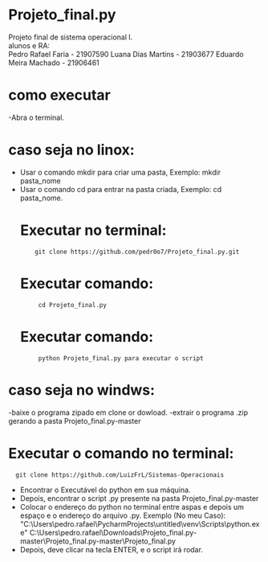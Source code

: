 # Projeto_final.py
Projeto final de sistema operacional l.\
alunos e RA:                                                                         
Pedro Rafael Faria - 21907590
Luana Dias Martins - 21903677
Eduardo Meira Machado - 21906461
# como executar
-Abra o terminal.
# caso seja no linox:
- Usar o comando mkdir para criar uma pasta, Exemplo:
            mkdir pasta_nome
- Usar o comando cd para entrar na pasta criada, Exemplo:
            cd pasta_nome.
     # Executar no terminal:
          git clone https://github.com/pedr0o7/Projeto_final.py.git
     # Executar comando:
           cd Projeto_final.py
     # Executar comando:
           python Projeto_final.py para executar o script
# caso seja no windws:
-baixe o programa zipado em clone or dowload.
-extrair o programa .zip gerando a pasta Projeto_final.py-master
   # Executar o comando no terminal: 
      git clone https://github.com/LuizFrL/Sistemas-Operacionais
- Encontrar o Executável do python em sua máquina.
- Depois, encontrar o script .py presente na pasta Projeto_final.py-master
- Colocar o endereço do python no terminal entre aspas e depois um espaço e o endereço do arquivo .py.
Exemplo (No meu Caso):
            "C:\Users\pedro.rafael\PycharmProjects\untitled\venv\Scripts\python.exe" C:\Users\pedro.rafael\Downloads\Projeto_final.py-master\Projeto_final.py-master\Projeto_final.py
- Depois, deve clicar na tecla ENTER, e o script irá rodar.
